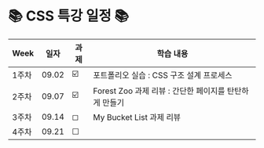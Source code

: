 
# 📚 CSS 특강 일정 📚

| Week | 일자 | 과제 | 학습 내용 |
| ------ | -- | -- | ----------- |
| 1주차 | 09.02 | ☑️ | 포트폴리오 실습 : CSS 구조 설계 프로세스 | (https://github.com/chaeryun0/FrontendSchool_3/blob/8087ca5aac1afa68dd0a1ce7e4bcb6d96908f5cd/1%EC%A3%BC%EC%B0%A8/README.md)
| 2주차 | 09.07 | ☑️ | Forest Zoo 과제 리뷰 : 간단한 페이지를 탄탄하게 만들기 |
| 3주차 | 09.14 | ◻︎ | My Bucket List 과제 리뷰 |
| 4주차 | 09.21 | ☐ |  |

